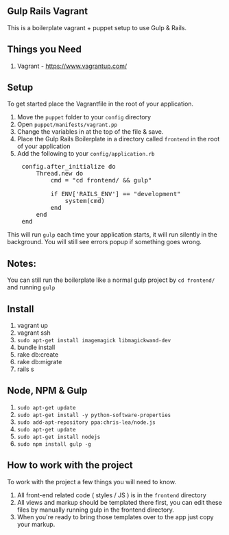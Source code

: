 ## Gulp Rails Vagrant
This is a boilerplate vagrant + puppet setup to use Gulp & Rails.

## Things you Need
1. Vagrant - https://www.vagrantup.com/

## Setup
To get started place the Vagrantfile in the root of your application.
1. Move the `puppet` folder to your `config` directory
2. Open `puppet/manifests/vagrant.pp`
3. Change the variables in at the top of the file & save.
4. Place the Gulp Rails Boilerplate in a directory called `frontend` in the root of your application
5. Add the following to your `config/application.rb`
<pre>
    config.after_initialize do
        Thread.new do
            cmd = "cd frontend/ && gulp"

            if ENV['RAILS_ENV'] == "development"
                system(cmd)
            end
        end
    end
</pre>

This will run `gulp` each time your application starts, it will run silently in the background. You will still see errors popup if something goes wrong.

## Notes:
You can still run the boilerplate like a normal gulp project by `cd frontend/` and running `gulp`

## Install
1. vagrant up
2. vagrant ssh
3. `sudo apt-get install imagemagick libmagickwand-dev`
4. bundle install
5. rake db:create
6. rake db:migrate
7. rails s

## Node, NPM & Gulp
1. `sudo apt-get update`
2. `sudo apt-get install -y python-software-properties`
3. `sudo add-apt-repository ppa:chris-lea/node.js`
4. `sudo apt-get update`
5. `sudo apt-get install nodejs`
6. `sudo npm install gulp -g`

## How to work with the project
To work with the project a few things you will need to know.

1. All front-end related code ( styles / JS ) is in the `frontend` directory
2. All views and markup should be templated there first, you can edit these files by manually running gulp in the frontend directory.
3. When you're ready to bring those templates over to the app just copy your markup.